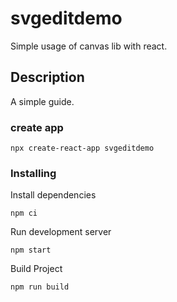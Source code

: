 


# svgeditdemo

Simple usage of canvas lib with react.

## Description

A simple guide.


### create app

```
npx create-react-app svgeditdemo
```


### Installing

Install dependencies
```
npm ci
```

Run development server
```
npm start

```

Build Project

```
npm run build
```